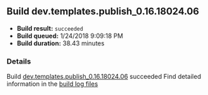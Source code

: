 ## Build dev.templates.publish_0.16.18024.06
- **Build result:** `succeeded`
- **Build queued:** 1/24/2018 9:09:18 PM
- **Build duration:** 38.43 minutes
### Details
Build [dev.templates.publish_0.16.18024.06](https://winappstudio.visualstudio.com/web/build.aspx?pcguid=a4ef43be-68ce-4195-a619-079b4d9834c2&builduri=vstfs%3a%2f%2f%2fBuild%2fBuild%2f24775) succeeded
Find detailed information in the [build log files](https://uwpctdiags.blob.core.windows.net/buildlogs/dev.templates.publish_0.16.18024.06_logs.zip)
